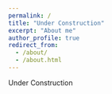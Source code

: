 ```yaml
---
permalink: /
title: "Under Construction"
excerpt: "About me"
author_profile: true
redirect_from: 
  - /about/
  - /about.html
---
```


Under Construction